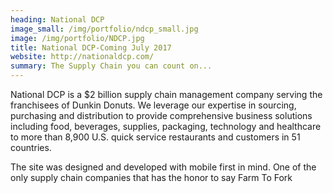 ```yaml
---
heading: National DCP
image_small: /img/portfolio/ndcp_small.jpg
image: /img/portfolio/NDCP.jpg
title: National DCP-Coming July 2017
website: http://nationaldcp.com/
summary: The Supply Chain you can count on...
---
```


 National DCP is a $2 billion supply chain management company serving the franchisees of Dunkin Donuts. We leverage our expertise in sourcing, purchasing and distribution to provide comprehensive business solutions including food, beverages, supplies, packaging, technology and healthcare to more than 8,900 U.S. quick service restaurants and customers in 51 countries.

The site was designed and developed with mobile first in mind. One of the only supply chain companies that has the honor to say Farm To Fork